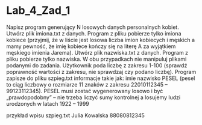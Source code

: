 # Lab_4_Zad_1

Napisz program generujący N losowych danych personalnych kobiet. Utwórz plik imiona.txt z danych. Program z pliku pobierze tylko imiona kobiece (przyjmij, że w liście jest losowa liczba imion kobiecych i męskich a mamy pewność, że imię kobiece kończy się na literę A za wyjątkiem męskiego imienia Jarema). Utwórz plik nazwiska.txt z danych. Program z pliku pobierze tylko nazwiska. W obu przypadkach nie manipuluj plikami podanymi do zadania. Użytkownik poda liczbę z zakresu 1-100 (sprawdź poprawność wartości z zakresu, nie sprawdzaj czy podano liczbę). Program zapisze do pliku szpieg.txt informacje takie jak: imie nazwisko PESEL (pesel to ciąg liczbowy o rozmiarze 11 znaków z zakresu 22010112345 – 99123112345). PESEL musi zostać wygenerowany losowo i być „prawdopodobny” – nie trzeba liczyć sumy kontrolnej a losujemy ludzi urodzonych w latach 1922 – 1999

przykład wpisu szpieg.txt
Julia Kowalska 88080812345
